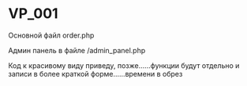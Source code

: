 # VP_001
Основной файл order.php

Админ панель в файле /admin_panel.php

Код к красивому виду приведу, позже......функции будут отдельно и записи в более краткой форме......времени в обрез
